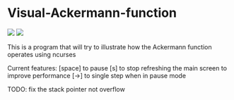 # Visual-Ackermann-function
![](https://i.imgur.com/pfwRDq0.png)
![](https://i.imgur.com/tQWzDcy.png)

This is a program that will try to illustrate how the Ackermann function operates using ncurses

Current features:
[space] to pause
[s] to stop refreshing the main screen to improve performance
[->] to single step when in pause mode

TODO:
fix the stack pointer not overflow

